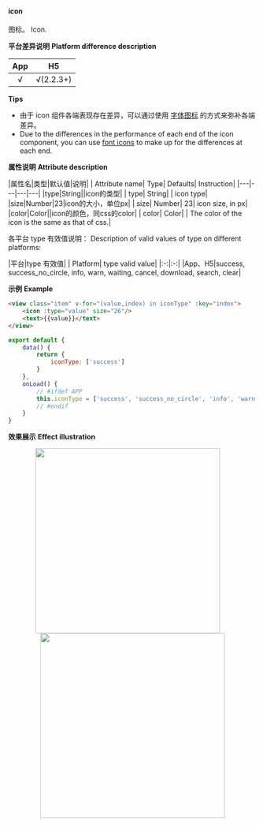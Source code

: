 #### icon

图标。
Icon.

**平台差异说明**
**Platform difference description**

|App|H5|
|:-:|:-:|
|√|√(2.2.3+)|

**Tips**

* 由于 icon 组件各端表现存在差异，可以通过使用 [字体图标](/frame?id=字体图标) 的方式来弥补各端差异。
* Due to the differences in the performance of each end of the icon component, you can use [font icons](/frame?id=%E5%AD%97%E4%BD%93%E5%9B%BE%E6%A0%87) to make up for the differences at each end.

**属性说明**
**Attribute description**

|属性名|类型|默认值|说明|
| Attribute name| Type| Defaults| Instruction|
|---|---|---|---|
|type|String||icon的类型|
| type| String| | icon type|
|size|Number|23|icon的大小，单位px|
| size| Number| 23| icon size, in px|
|color|Color||icon的颜色，同css的color|
| color| Color| | The color of the icon is the same as that of css.|

各平台 type 有效值说明：
Description of valid values of type on different platforms:

|平台|type 有效值|
| Platform| type valid value|
|:-:|:-:|
|App、H5|success, success_no_circle, info, warn, waiting, cancel, download, search, clear|


**示例**
**Example**
```html
<view class="item" v-for="(value,index) in iconType" :key="index">
    <icon :type="value" size="26"/>
    <text>{{value}}</text>
</view>
```
```javascript
export default {
    data() {
        return {
            iconType: ['success']
        }
    },
    onLoad() {
        // #ifdef APP
        this.iconType = ['success', 'success_no_circle', 'info', 'warn', 'waiting', 'cancel', 'download', 'search','clear']
        // #endif
    }
}

```

**效果展示**
**Effect illustration**

<div style="display:flex;align-items: flex-start;justify-content: center;flex-wrap: wrap;">
		<img src="https://bjetxgzv.cdn.bspapp.com/VKCEYUGU-uni-app-doc/d188f390-4f30-11eb-97b7-0dc4655d6e68.png" width="375" style="margin-right:20px;"/>
		<img src="https://bjetxgzv.cdn.bspapp.com/VKCEYUGU-uni-app-doc/d2562ea0-4f30-11eb-97b7-0dc4655d6e68.png" width="375"/>
</div>
